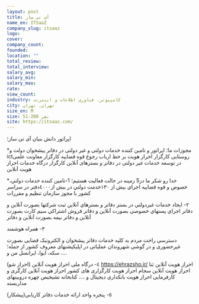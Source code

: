 ```yaml
---
layout: post
title: آی تی ساز
name_en: ITSaaZ
company_slug: itsaaz
logo: 
cover: 
company_count:
founded:
location: ""
total_review: 
total_interview: 
salary_avg: 
salary_min: 
salary_max: 
rate: 
view_count: 
industry: کامپیوتر، فناوری اطلاعات و اینترنت
city: تهران, تهران
size_en: M
size: 51-200 نفر
site: https://itsaaz.com/
---
```


اپراتور دانش بنيان آی تی ساز؛


*مجوزات ما؛
اپراتور و تامین کننده خدمات دولتی و غیر دولتی در دفاتر پیشخوان دولت و ictروستایی
کارگزار احراز هویت بر خط ارباب رجوع قوه قضاییه
کارگزار معاونت علمی در توسعه خدمات غیر دولتی در دفاتر و بسترهای آنلاین
کارگزار درگاه خدمات احراز هویت آنلاین

*خدا رو شکر ما در5 زمینه در حالت فعالیت هستیم؛
1-تامين كننده خدمات دولتي، خصوص و قوه قضاييه
اجراي بيش از ١٣٠خدمت دولتي در بيش از٤٠٠٠دفتر در سراسر كشور با مجوز سازمان تنظيم و مقررات

٢- ايجاد خدمات غيردولتي
در بستر دفاتر و بسترهاي آنلاين
ثبت شركتها بصورت آنلاين و دفاتر
اجراي پستهاي خصوصي بصورت آنلاين و دفاتر
فروش اشتراكي سيم كارت بصورت آنلاين و دفاتر
بيمه بصورت آنلاين و دفاتر

٣- همراه هوشمند

دسترسي راحت مردم به کلیه خدمات دفاتر پیشخوان و الکترونیک قضایی بصورت غیرحضوری و در گوشی شهروندان
عملیاتی در اپلیکیشنهای معروف کشور از جمله؛ سکه، ایوا، ایرانسل من و ....

٤- درگاه ملی احراز هویت آنلاین (احراز شو)
https://ehrazsho.ir/
احراز هویت آنلاین ثنا
احراز هویت آنلاین سجام
احراز هویت کارگزاری های کشور
احراز هویت آنلاین کارگری و کارفرمایی
احراز هویت بانکداری دیجیتال و ....
کتابخانه تشیخیص چهره دروبینهای مداربسته

٥- پنجره واحد ارائه خدمات دفاتر كاريابي(پيشكار)
